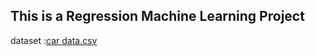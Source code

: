 This is a Regression Machine Learning Project
-
dataset :[car data.csv](https://github.com/ladyjfuhrer/carpriceprediction/files/15039202/car.data.csv)
